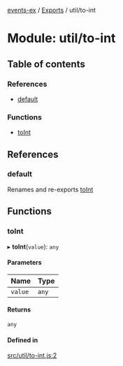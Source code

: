 [events-ex](../README.md) / [Exports](../modules.md) / util/to-int

# Module: util/to-int

## Table of contents

### References

- [default](util_to_int.md#default)

### Functions

- [toInt](util_to_int.md#toint)

## References

### default

Renames and re-exports [toInt](util_to_int.md#toint)

## Functions

### toInt

▸ **toInt**(`value`): `any`

#### Parameters

| Name | Type |
| :------ | :------ |
| `value` | `any` |

#### Returns

`any`

#### Defined in

[src/util/to-int.js:2](https://github.com/snowyu/events-ex.js/blob/42b35e7/src/util/to-int.js#L2)
